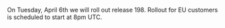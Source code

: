 
On Tuesday, April 6th we will roll out release 198. Rollout for EU customers is scheduled to start at 8pm UTC.

